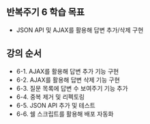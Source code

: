 ## 반복주기 6 학습 목표
* JSON API 및 AJAX를 활용해 답변 추가/삭제 구현

## 강의 순서
* 6-1. AJAX를 활용해 답변 추가 기능 구현
* 6-2. AJAX를 활용해 답변 삭제 기능 구현
* 6-3. 질문 목록에 답변 수 보여주기 기능 추가
* 6-4. 중복 제거 및 리펙토링
* 6-5. JSON API 추가 및 테스트
* 6-6. 쉘 스크립트를 활용해 배포 자동화
